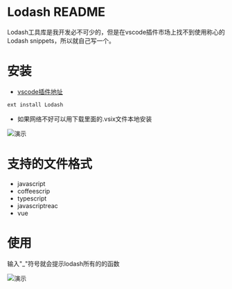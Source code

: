 # Lodash README
Lodash工具库是我开发必不可少的，但是在vscode插件市场上找不到使用称心的Lodash snippets，所以就自己写一个。

# 安装 

* [vscode插件地址](https://marketplace.visualstudio.com/items?itemName=oysun.Lodash)
```javascript
ext install Lodash
```
* 如果网络不好可以用下载里面的.vsix文件本地安装

![演示](https://github.com/OYsun/Vscode-Lodash-Snippents/raw/master/images/install.png)

# 支持的文件格式
- javascript
- coffeescrip
- typescript
- javascriptreac
- vue

# 使用
输入"_"符号就会提示lodash所有的的函数

![演示](https://github.com/OYsun/Vscode-Lodash-Snippents/raw/master/images/demo.gif)